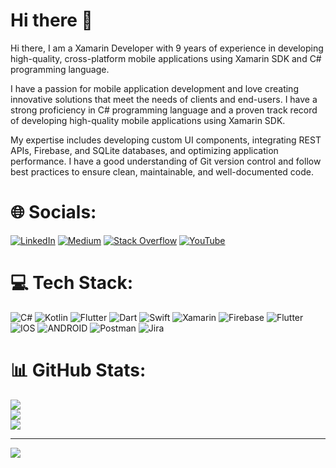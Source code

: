 # Hi there 👋                
 
Hi there, I am a Xamarin Developer with 9 years of experience in developing high-quality, cross-platform mobile applications using Xamarin SDK and C# programming language.

I have a passion for mobile application development and love creating innovative solutions that meet the needs of clients and end-users. I have a strong proficiency in C# programming language and a proven track record of developing high-quality mobile applications using Xamarin SDK.

My expertise includes developing custom UI components, integrating REST APIs, Firebase, and SQLite databases, and optimizing application performance. I have a good understanding of Git version control and follow best practices to ensure clean, maintainable, and well-documented code.

# 🌐 Socials:
[![LinkedIn](https://img.shields.io/badge/LinkedIn-%230077B5.svg?logo=linkedin&logoColor=white)](https://www.linkedin.com/in/akhil-gite-83148458/) [![Medium](https://img.shields.io/badge/Medium-12100E?logo=medium&logoColor=white)](https://www.google.com) [![Stack Overflow](https://img.shields.io/badge/-Stackoverflow-FE7A16?logo=stack-overflow&logoColor=white)](https://www.google.com) [![YouTube](https://img.shields.io/badge/YouTube-%23FF0000.svg?logo=YouTube&logoColor=white)](https://www.youtube.com/@batcodes1690) 

# 💻 Tech Stack:
![C#](https://img.shields.io/badge/c%23-%23239120.svg?style=for-the-badge&logo=c-sharp&logoColor=white) ![Kotlin](https://img.shields.io/badge/kotlin-%230095D5.svg?style=for-the-badge&logo=kotlin&logoColor=white) ![Flutter](https://img.shields.io/badge/Flutter-%2302569B.svg?style=for-the-badge&logo=Flutter&logoColor=white) ![Dart](https://img.shields.io/badge/dart-%230175C2.svg?style=for-the-badge&logo=dart&logoColor=white) ![Swift](https://img.shields.io/badge/swift-F54A2A?style=for-the-badge&logo=swift&logoColor=white) ![Xamarin](https://img.shields.io/badge/Xamarin-3199DC?style=for-the-badge&logo=xamarin&logoColor=white) ![Firebase](https://img.shields.io/badge/firebase-%23039BE5.svg?style=for-the-badge&logo=firebase) ![Flutter](https://img.shields.io/badge/Flutter-%2302569B.svg?style=for-the-badge&logo=Flutter&logoColor=white) ![IOS](https://img.shields.io/badge/IOS-%2320232a.svg?style=for-the-badge&logo=apple&logoColor=white) ![ANDROID](https://img.shields.io/badge/android-%2320232a.svg?style=for-the-badge&logo=android&logoColor=%a4c639) ![Postman](https://img.shields.io/badge/Postman-FF6C37?style=for-the-badge&logo=postman&logoColor=white) ![Jira](https://img.shields.io/badge/jira-%230A0FFF.svg?style=for-the-badge&logo=jira&logoColor=white)

# 📊 GitHub Stats:
![](https://github-readme-stats.vercel.app/api?username=akhilgite&theme=dark&hide_border=false&include_all_commits=false&count_private=false)<br/>
![](https://github-readme-streak-stats.herokuapp.com/?user=akhilgite&theme=dark&hide_border=false)<br/>
![](https://github-readme-stats.vercel.app/api/top-langs/?username=akhilgite&theme=dark&hide_border=false&include_all_commits=false&count_private=false&layout=compact)

---
[![](https://visitcount.itsvg.in/api?id=akhilgite&icon=0&color=8)](https://visitcount.itsvg.in)

<!--
**akhilgite/akhilgite** is a ✨ _special_ ✨ repository because its `README.md` (this file) appears on your GitHub profile.

Here are some ideas to get you started:

- 🔭 I’m currently working on ...
- 🌱 I’m currently learning ...
- 👯 I’m looking to collaborate on ...
- 🤔 I’m looking for help with ...
- 💬 Ask me about ...
- 📫 How to reach me: ...
- 😄 Pronouns: ...
- ⚡ Fun fact: ...
-->
